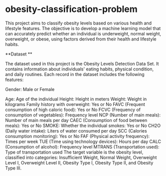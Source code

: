 # obesity-classification-problem
This project aims to classify obesity levels based on various health and lifestyle features. The objective is to develop a machine learning model that can accurately predict whether an individual is underweight, normal weight, overweight, or obese, using factors derived from their health and lifestyle habits.

**Dataset
**

The dataset used in this project is the Obesity Levels Detection Data Set. It contains information about individuals' eating habits, physical condition, and daily routines. Each record in the dataset includes the following features:

Gender: Male or Female

Age: Age of the individual
Height: Height in meters
Weight: Weight in kilograms
Family history with overweight: Yes or No
FAVC (Frequent consumption of high caloric food): Yes or No
FCVC (Frequency of consumption of vegetables): Frequency level
NCP (Number of main meals): Number of main meals per day
CAEC (Consumption of food between meals): Yes or No
SMOKE: Whether the individual smokes: Yes or No
CH2O (Daily water intake): Liters of water consumed per day
SCC (Calories consumption monitoring): Yes or No
FAF (Physical activity frequency): Times per week
TUE (Time using technology devices): Hours per day
CALC (Consumption of alcohol): Frequency level
MTRANS (Transportation used): Type of transportation used
The target variable is the obesity level, classified into categories: Insufficient Weight, Normal Weight, Overweight Level I, Overweight Level II, Obesity Type I, Obesity Type II, and Obesity Type III.
